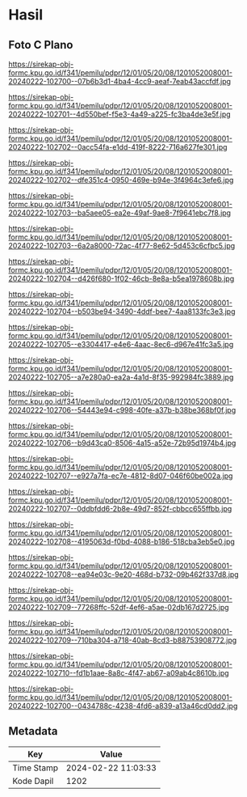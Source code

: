 # Hasil

## Foto C Plano

https://sirekap-obj-formc.kpu.go.id/f341/pemilu/pdpr/12/01/05/20/08/1201052008001-20240222-102700--07b6b3d1-4ba4-4cc9-aeaf-7eab43accfdf.jpg

https://sirekap-obj-formc.kpu.go.id/f341/pemilu/pdpr/12/01/05/20/08/1201052008001-20240222-102701--4d550bef-f5e3-4a49-a225-fc3ba4de3e5f.jpg

https://sirekap-obj-formc.kpu.go.id/f341/pemilu/pdpr/12/01/05/20/08/1201052008001-20240222-102702--0acc54fa-e1dd-419f-8222-716a627fe301.jpg

https://sirekap-obj-formc.kpu.go.id/f341/pemilu/pdpr/12/01/05/20/08/1201052008001-20240222-102702--dfe351c4-0950-469e-b94e-3f4964c3efe6.jpg

https://sirekap-obj-formc.kpu.go.id/f341/pemilu/pdpr/12/01/05/20/08/1201052008001-20240222-102703--ba5aee05-ea2e-49af-9ae8-7f9641ebc7f8.jpg

https://sirekap-obj-formc.kpu.go.id/f341/pemilu/pdpr/12/01/05/20/08/1201052008001-20240222-102703--6a2a8000-72ac-4f77-8e62-5d453c6cfbc5.jpg

https://sirekap-obj-formc.kpu.go.id/f341/pemilu/pdpr/12/01/05/20/08/1201052008001-20240222-102704--d426f680-1f02-46cb-8e8a-b5ea1978608b.jpg

https://sirekap-obj-formc.kpu.go.id/f341/pemilu/pdpr/12/01/05/20/08/1201052008001-20240222-102704--b503be94-3490-4ddf-bee7-4aa8133fc3e3.jpg

https://sirekap-obj-formc.kpu.go.id/f341/pemilu/pdpr/12/01/05/20/08/1201052008001-20240222-102705--e3304417-e4e6-4aac-8ec6-d967e41fc3a5.jpg

https://sirekap-obj-formc.kpu.go.id/f341/pemilu/pdpr/12/01/05/20/08/1201052008001-20240222-102705--a7e280a0-ea2a-4a1d-8f35-992984fc3889.jpg

https://sirekap-obj-formc.kpu.go.id/f341/pemilu/pdpr/12/01/05/20/08/1201052008001-20240222-102706--54443e94-c998-40fe-a37b-b38be368bf0f.jpg

https://sirekap-obj-formc.kpu.go.id/f341/pemilu/pdpr/12/01/05/20/08/1201052008001-20240222-102706--b9d43ca0-8506-4a15-a52e-72b95d1974b4.jpg

https://sirekap-obj-formc.kpu.go.id/f341/pemilu/pdpr/12/01/05/20/08/1201052008001-20240222-102707--e927a7fa-ec7e-4812-8d07-046f60be002a.jpg

https://sirekap-obj-formc.kpu.go.id/f341/pemilu/pdpr/12/01/05/20/08/1201052008001-20240222-102707--0ddbfdd6-2b8e-49d7-852f-cbbcc655ffbb.jpg

https://sirekap-obj-formc.kpu.go.id/f341/pemilu/pdpr/12/01/05/20/08/1201052008001-20240222-102708--4195063d-f0bd-4088-b186-518cba3eb5e0.jpg

https://sirekap-obj-formc.kpu.go.id/f341/pemilu/pdpr/12/01/05/20/08/1201052008001-20240222-102708--ea94e03c-9e20-468d-b732-09b462f337d8.jpg

https://sirekap-obj-formc.kpu.go.id/f341/pemilu/pdpr/12/01/05/20/08/1201052008001-20240222-102709--77268ffc-52df-4ef6-a5ae-02db167d2725.jpg

https://sirekap-obj-formc.kpu.go.id/f341/pemilu/pdpr/12/01/05/20/08/1201052008001-20240222-102709--710ba304-a718-40ab-8cd3-b88753908772.jpg

https://sirekap-obj-formc.kpu.go.id/f341/pemilu/pdpr/12/01/05/20/08/1201052008001-20240222-102710--fd1b1aae-8a8c-4f47-ab67-a09ab4c8610b.jpg

https://sirekap-obj-formc.kpu.go.id/f341/pemilu/pdpr/12/01/05/20/08/1201052008001-20240222-102700--0434788c-4238-4fd6-a839-a13a46cd0dd2.jpg


## Metadata

| Key        | Value               |
| ---------- | ------------------- |
| Time Stamp | 2024-02-22 11:03:33 |
| Kode Dapil | 1202                |



